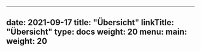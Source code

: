 
---
date: 2021-09-17
title: "Übersicht"
linkTitle: "Übersicht"
type: docs
weight: 20
menu:
  main:
    weight: 20
---

[//]: # (This may be the most platform independent comment)
